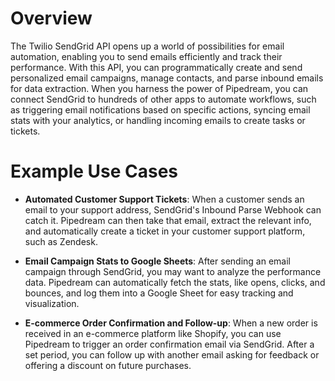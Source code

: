 # Overview

The Twilio SendGrid API opens up a world of possibilities for email automation, enabling you to send emails efficiently and track their performance. With this API, you can programmatically create and send personalized email campaigns, manage contacts, and parse inbound emails for data extraction. When you harness the power of Pipedream, you can connect SendGrid to hundreds of other apps to automate workflows, such as triggering email notifications based on specific actions, syncing email stats with your analytics, or handling incoming emails to create tasks or tickets.

# Example Use Cases

- **Automated Customer Support Tickets**: When a customer sends an email to your support address, SendGrid's Inbound Parse Webhook can catch it. Pipedream can then take that email, extract the relevant info, and automatically create a ticket in your customer support platform, such as Zendesk.

- **Email Campaign Stats to Google Sheets**: After sending an email campaign through SendGrid, you may want to analyze the performance data. Pipedream can automatically fetch the stats, like opens, clicks, and bounces, and log them into a Google Sheet for easy tracking and visualization.

- **E-commerce Order Confirmation and Follow-up**: When a new order is received in an e-commerce platform like Shopify, you can use Pipedream to trigger an order confirmation email via SendGrid. After a set period, you can follow up with another email asking for feedback or offering a discount on future purchases.
